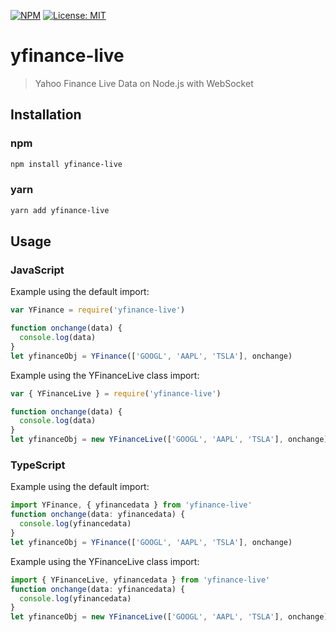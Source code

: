 [![NPM](https://img.shields.io/npm/v/yfinance-live.svg)](https://www.npmjs.com/package/yfinance-live)
[![License: MIT](https://img.shields.io/badge/License-MIT-yellow.svg)](https://opensource.org/licenses/MIT)

# yfinance-live

> Yahoo Finance Live Data on Node.js with WebSocket

## Installation

### npm

```bash
npm install yfinance-live
```

### yarn

```bash
yarn add yfinance-live
```

## Usage

### JavaScript

Example using the default import:

```js
var YFinance = require('yfinance-live')

function onchange(data) {
  console.log(data)
}
let yfinanceObj = YFinance(['GOOGL', 'AAPL', 'TSLA'], onchange)
```

Example using the YFinanceLive class import:

```js
var { YFinanceLive } = require('yfinance-live')

function onchange(data) {
  console.log(data)
}
let yfinanceObj = new YFinanceLive(['GOOGL', 'AAPL', 'TSLA'], onchange)
```

### TypeScript

Example using the default import:

```ts
import YFinance, { yfinancedata } from 'yfinance-live'
function onchange(data: yfinancedata) {
  console.log(yfinancedata)
}
let yfinanceObj = YFinance(['GOOGL', 'AAPL', 'TSLA'], onchange)
```

Example using the YFinanceLive class import:

```ts
import { YFinanceLive, yfinancedata } from 'yfinance-live'
function onchange(data: yfinancedata) {
  console.log(yfinancedata)
}
let yfinanceObj = new YFinanceLive(['GOOGL', 'AAPL', 'TSLA'], onchange)
```
